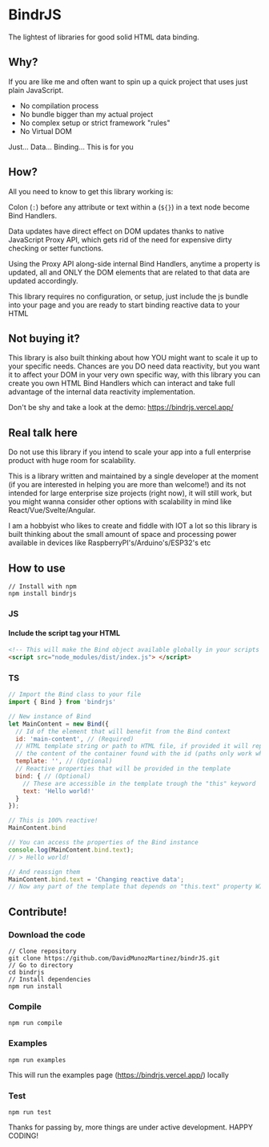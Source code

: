 # BindrJS

The lightest of libraries for good solid HTML data binding.

## Why?

If you are like me and often want to spin up a quick project that uses just plain JavaScript.
 - No compilation process
 - No bundle bigger than my actual project
 - No complex setup or strict framework "rules"
 - No Virtual DOM

Just... Data... Binding... This is for you

## How?

All you need to know to get this library working is:

Colon (```:```) before any attribute or text within a (```${}```) in a text node become Bind Handlers.

Data updates have direct effect on DOM updates thanks to native JavaScript Proxy API, which gets rid of the need for expensive dirty checking or setter functions.

Using the Proxy API along-side internal Bind Handlers, anytime a property is updated, all and ONLY the DOM elements that are related to that data are updated accordingly.

This library requires no configuration, or setup, just include the js bundle into your page and you are ready to start binding reactive data to your HTML

## Not buying it?

This library is also built thinking about how YOU might want to scale it up to your specific needs.
Chances are you DO need data reactivity, but you want it to affect your DOM in your very own specific way, with this library you can create you own HTML Bind Handlers which can interact and take full advantage of the internal data reactivity implementation.

Don't be shy and take a look at the demo: https://bindrjs.vercel.app/

## Real talk here

Do not use this library if you intend to scale your app into a full enterprise product with huge room for scalability.

This is a library written and maintained by a single developer at the moment (if you are interested in helping you are more than welcome!) and its not intended for large enterprise size projects (right now), it will still work, but you might wanna consider other options with scalability in mind like React/Vue/Svelte/Angular.

I am a hobbyist who likes to create and fiddle with IOT a lot so this library is built thinking about the small amount of space and processing power available in devices like RaspberryPI's/Arduino's/ESP32's etc

## How to use

```
// Install with npm
npm install bindrjs
```

### JS
#### Include the script tag your HTML
```html
<!-- This will make the Bind object available globally in your scripts -->
<script src="node_modules/dist/index.js"> </script>
```

### TS
```typescript
// Import the Bind class to your file
import { Bind } from 'bindrjs'
```

```javascript
// New instance of Bind
let MainContent = new Bind({
  // Id of the element that will benefit from the Bind context
  id: 'main-content', // (Required)
  // HTML template string or path to HTML file, if provided it will replace
  // the content of the container found with the id (paths only work when running the app in a live server)
  template: '', // (Optional)
  // Reactive properties that will be provided in the template 
  bind: { // (Optional)
    // These are accessible in the template trough the "this" keyword
    text: 'Hello world!'
  }
});

// This is 100% reactive!
MainContent.bind

// You can access the properties of the Bind instance
console.log(MainContent.bind.text);
// > Hello world!

// And reassign them
MainContent.bind.text = 'Changing reactive data';
// Now any part of the template that depends on "this.text" property WILL automatically be updated accordingly
```

## Contribute!

### Download the code

```
// Clone repository
git clone https://github.com/DavidMunozMartinez/bindrJS.git
// Go to directory
cd bindrjs
// Install dependencies
npm run install
```
### Compile
```
npm run compile
```
### Examples
```
npm run examples
```
This will run the examples page (https://bindrjs.vercel.app/) locally

### Test
```
npm run test
```

Thanks for passing by, more things are under active development. HAPPY CODING!


